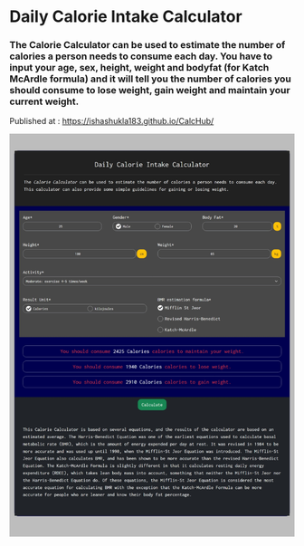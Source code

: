 # Daily Calorie Intake Calculator
### The Calorie Calculator can be used to estimate the number of calories a person needs to consume each day. You have to input your age, sex, height, weight and bodyfat (for Katch McArdle formula) and it will tell you the number of calories you should consume to lose weight, gain weight and maintain your current weight.
Published at : https://ishashukla183.github.io/CalcHub/

![screenshot of calculator](calorie-calc-screenshot.jpeg)
